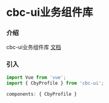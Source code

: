 # cbc-ui业务组件库


### 介绍
cbc-ui业务组件库
[文档](http://cbc.sumcet.com/)

### 引入

```js
import Vue from 'vue';
import { CbyProfile } from 'cbc-ui';

components: { CbyProfile }
```

